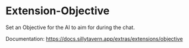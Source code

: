 # Extension-Objective
Set an Objective for the AI to aim for during the chat.

Documentation: https://docs.sillytavern.app/extras/extensions/objective
